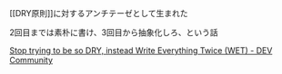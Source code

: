 
[[DRY原則]]に対するアンチテーゼとして生まれた

2回目までは素朴に書け、3回目から抽象化しろ、という話

[Stop trying to be so DRY, instead Write Everything Twice (WET) - DEV Community](https://dev.to/wuz/stop-trying-to-be-so-dry-instead-write-everything-twice-wet-5g33)

